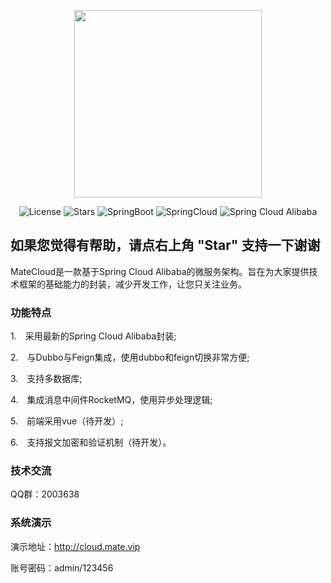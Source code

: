<p align="center">
  <img src="https://cdn.cankaojia.cn/matecloud.jpg" width="300">
</p>
<p align="center">
  <img src='https://img.shields.io/github/license/matevip/matecloud' alt='License'/>
  <img src="https://img.shields.io/github/stars/matevip/matecloud" alt="Stars"/>
  <img src="https://img.shields.io/badge/Spring%20Boot-2.3.1.RELEASE-green" alt="SpringBoot"/>
  <img src="https://img.shields.io/badge/Spring%20Cloud-Hoxton.SR5-blue" alt="SpringCloud"/>
  <img src="https://img.shields.io/badge/Spring%20Cloud%20Alibaba-2.2.1.RELEASE-brightgreen" alt="Spring Cloud Alibaba"/>
</p>

## 如果您觉得有帮助，请点右上角 "Star" 支持一下谢谢

MateCloud是一款基于Spring Cloud Alibaba的微服务架构。旨在为大家提供技术框架的基础能力的封装，减少开发工作，让您只关注业务。

### 功能特点
1.　采用最新的Spring Cloud Alibaba封装;

2.　与Dubbo与Feign集成，使用dubbo和feign切换非常方便;

3.　支持多数据库;

4.　集成消息中间件RocketMQ，使用异步处理逻辑;

5.　前端采用vue（待开发）;

6.　支持报文加密和验证机制（待开发）。

### 技术交流
QQ群：2003638

### 系统演示
演示地址：http://cloud.mate.vip

账号密码：admin/123456


